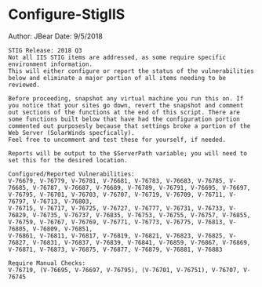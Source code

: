 # Configure-StigIIS    

Author: JBear
    Date: 9/5/2018

    STIG Release: 2018 Q3
    Not all IIS STIG items are addressed, as some require specific environment information. 
    This will either configure or report the status of the vulnerabilities below and eliminate a major portion of all items needing to be reviewed.
    
    Before proceeding, snapshot any virtual machine you run this on. If you notice that your sites go down, revert the snapshot and comment out sections of the functions at the end of this script. There are some functions built below that have had the configuration portion commented out purposesly because that settings broke a portion of the Web Server (SolarWinds specfically).
    Feel free to uncomment and test these for yourself, if needed. 

    Reports will be output to the $ServerPath variable; you will need to set this for the desired location.

    Configured/Reported Vulnerabilities: 
    V-76679, V-76779, V-76781, V-76681, V-76783, V-76683, V-76785, V-76685, V-76787, V-76687, V-76689, V-76789, V-76791, V-76695, V-76697, V-76795, V-76701, V-76703, V-76707, V-76719, V-76709, V-76711, V-76797, V-76713, V-76803, 
    V-76715, V-76717, V-76725, V-76727, V-76777, V-76731, V-76733, V-76829, V-76735, V-76737, V-76835, V-76753, V-76755, V-76757, V-76855, V-76759, V-76767, V-76769, V-76771, V-76773, V-76775, V-76813, V-76805, V-76809, V-76851, 
    V-76861, V-76811, V-76817, V-76819, V-76821, V-76823, V-76825, V-76827, V-76831, V-76837, V-76839, V-76841, V-76859, V-76867, V-76869, V-76871, V-76873, V-76875, V-76877, V-76879, V-76881, V-76883

    Require Manual Checks:
    V-76719, (V-76695, V-76697, V-76795), (V-76701, V-76751), V-76707, V-76745
